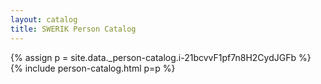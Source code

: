 ```yaml
---
layout: catalog
title: SWERIK Person Catalog
---
```

{% assign p = site.data._person-catalog.i-21bcvvF1pf7n8H2CydJGFb %}
{% include person-catalog.html p=p %}


